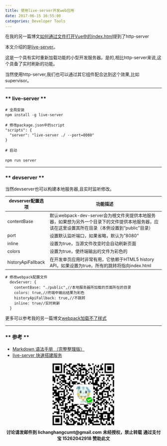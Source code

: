 ```yaml
---
title: 使用live-server开发web应用
date: 2017-06-15 16:55:00
categories: Developer Tools
---
```

在我的另一篇博文[如何通过文件打开Vue中的index.html](http://www.sail.name/2017/06/10/how-to-open-index-html-of-vue-over-file/)提到了http-server

本文介绍的是[live-server](https://github.com/tapio/live-server)。

<span class="under0">这是一个具有实时重新加载功能的小型开发服务器。是的,相比http-server来说,这个具备了实时刷新的功能。</span>

当然使用http-server,我们也可以通过其它组件配合达到这个效果,比如supervisor。

*****************************

### ** live-server **

```
# 全局安装
npm install -g live-server

# 修改package.json中的script
"scripts": {
  "server": "live-server ./ --port=8080"
}

# 启动

npm run server

```

*************************
### ** devserver **

当然devserver也可以构建本地服务器,且实时监听修改。

|devserver配置选项 | 功能描述 |
| ------------- |-------------|
| contentBase| 默认webpack-dev-server会为根文件夹提供本地服务器，如果想为另外一个目录下的文件提供本地服务器，应该在这里设置其所在目录（本例设置到“public"目录）|
| port|设置默认监听端口，如果省略，默认为”8080“|
|inline | 设置为true，当源文件改变时会自动刷新页面 |
|colors | 设置为true，使终端输出的文件为彩色的|
|historyApiFallback | 在开发单页应用时非常有用，它依赖于HTML5 history API，如果设置为true，所有的跳转将指向index.html|

```
# 修改webpack配置文件
  devServer: {
    contentBase: "./public",//本地服务器所加载的页面所在的目录
    colors: true,//终端中输出结果为彩色
    historyApiFallback: true,//不跳转
    inline: true//实时刷新
  }
```

更多可以参考我的另一篇博文[webpack加载不了样式](http://www.sail.name/2017/05/17/can-not-load-css-in-webpack/)

*************************

### ** 参考 **

- [Markdown 语法手册 （完整整理版）](http://blog.csdn.net/witnessai1/article/details/52551362)
- [live-server 快速搭建服务](https://juejin.im/post/5940dc1961ff4b006cb82c3d)

<div width="100%" align="center"><img src="/img/wx.png" alt="微信赞助二维码"></div></div>
<script type="text/javascript" charset="utf-8" src="http://www.dashangcloud.com/static/ds.js"></script>
<p style="margin-top: 0.4em; text-align: center">
      <b style="font-size: 1em;">讨论请发邮件到 lichanghangcumt@gmail.com</b>
      <b style="font-size: 1em;">未经授权，禁止转载</b>
      <b style="font-size: 1em;">通过支付宝 15262042918 赞助此文</b>
 </p>